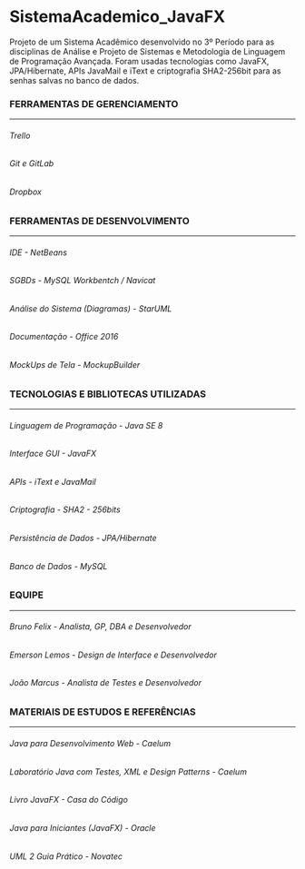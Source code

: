 # SistemaAcademico_JavaFX
Projeto de um Sistema Acadêmico desenvolvido no 3º Período para as disciplinas de Análise e Projeto de Sistemas e Metodologia de Linguagem de Programação Avançada. Foram usadas tecnologias como JavaFX, JPA/Hibernate, APIs JavaMail e iText e criptografia SHA2-256bit para as senhas salvas no banco de dados.

### FERRAMENTAS DE GERENCIAMENTO
----------------------------------------------------------------------------
###### Trello
###### Git e GitLab
###### Dropbox


### FERRAMENTAS DE DESENVOLVIMENTO
----------------------------------------------------------------------------
###### IDE						                  - NetBeans
###### SGBDs 						              - MySQL Workbentch / Navicat
###### Análise do Sistema (Diagramas) 	- StarUML 					
###### Documentação					          - Office 2016
###### MockUps de Tela 				        - MockupBuilder


### TECNOLOGIAS E BIBLIOTECAS UTILIZADAS
----------------------------------------------------------------------------
###### Linguagem de Programação 	- Java SE 8
###### Interface GUI 			      - JavaFX
###### APIs				              - iText e JavaMail
###### Criptografia 			        - SHA2 - 256bits
###### Persistência de Dados 		- JPA/Hibernate
###### Banco de Dados  		      - MySQL


### EQUIPE
----------------------------------------------------------------------------
###### Bruno Felix 	  - Analista, GP, DBA e Desenvolvedor
###### Emerson Lemos 	- Design de Interface e Desenvolvedor
###### João Marcus 	  - Analista de Testes e Desenvolvedor


### MATERIAIS DE ESTUDOS E REFERÊNCIAS
----------------------------------------------------------------------------
###### Java para Desenvolvimento Web 				                - Caelum
###### Laboratório Java com Testes, XML e Design Patterns 	- Caelum
###### Livro JavaFX 			 			                            - Casa do Código
###### Java para Iniciantes (JavaFX)				                - Oracle
###### UML 2 Guia Prático 					                        - Novatec
